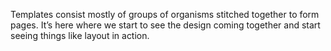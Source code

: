 Templates consist mostly of groups of organisms stitched together to form pages. It’s here where we start to see the design coming together and start seeing things like layout in action.
